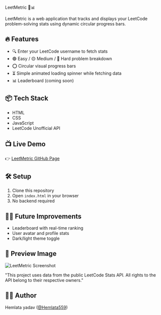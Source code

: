  LeetMetric 🧠📊

LeetMetric is a web application that tracks and displays your LeetCode problem-solving stats using dynamic circular progress bars.

## 🔥 Features
- 🔍 Enter your LeetCode username to fetch stats
- 🟢 Easy / 🟡 Medium / 🔴 Hard problem breakdown
- ⭕ Circular visual progress bars
- ⏳ Simple animated loading spinner while fetching data
- 📊 Leaderboard (coming soon)


## 📦 Tech Stack
- HTML
- CSS
- JavaScript
- LeetCode Unofficial API

## 📺 Live Demo
👉 [LeetMetric GitHub Page](https://your-username.github.io/LeetMetric/)

## 🛠️ Setup
1. Clone this repository
2. Open `index.html` in your browser
3. No backend required

## 🙋‍♀️ Future Improvements
- Leaderboard with real-time ranking
- User avatar and profile stats
- Dark/light theme toggle

## 📸 Preview Image 

![LeetMetric Screenshot](assets/preview.png)


"This project uses data from the public LeetCode Stats API. All rights to the API belong to their respective owners."

## 👩‍💻 Author
Hemlata yadav ([@Hemlata559](https://github.com/Hemlata559))